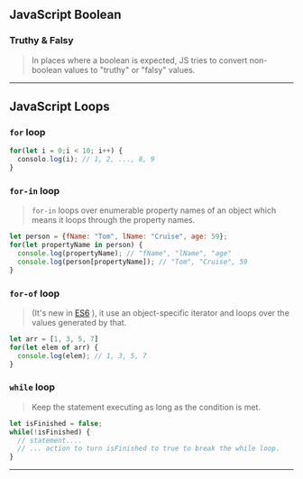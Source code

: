 ## JavaScript Boolean
### Truthy & Falsy
> In places where a boolean is expected, JS tries to convert non-boolean values to "truthy" or "falsy" values.

---

## JavaScript Loops
### `for` loop
```js
for(let i = 0;i < 10; i++) {
  consolo.log(i); // 1, 2, ..., 8, 9
}
```

### `for-in` loop
> `for-in` loops over enumerable property names of an object which means it loops through the property names.
```js
let person = {fName: "Tom", lName: "Cruise", age: 59};
for(let propertyName in person) {
  console.log(propertyName); // "fName", "lName", "age"
  console.log(person[propertyName]); // "Tom", "Cruise", 59
}
```

### `for-of` loop
> (It's new in [ES6](https://developer.mozilla.org/en-US/docs/Web/JavaScript/Reference/Statements/for...of)
), it use an object-specific iterator and loops over the values generated by that.
```js
let arr = [1, 3, 5, 7]
for(let elem of arr) {
  console.log(elem); // 1, 3, 5, 7
}
```

### `while` loop
> Keep the statement executing as long as the condition is met.
```js
let isFinished = false;
while(!isFinished) {
  // statement....
  // ... action to turn isFinished to true to break the while loop.
}
```

---
